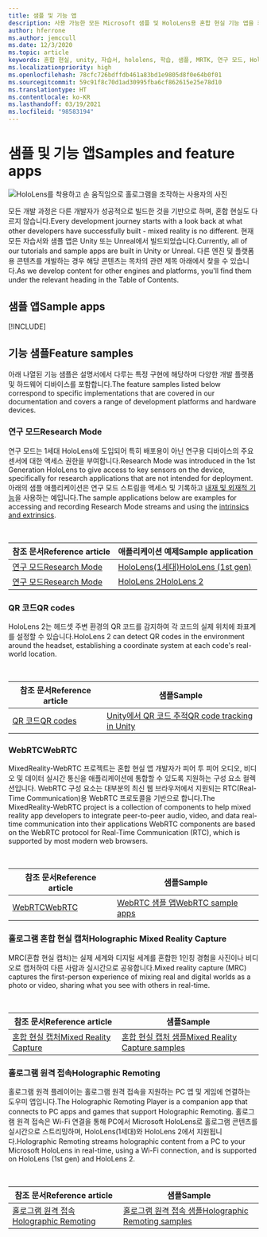 ```yaml
---
title: 샘플 및 기능 앱
description: 사용 가능한 모든 Microsoft 샘플 및 HoloLens용 혼합 현실 기능 앱을 최신 상태로 유지합니다.
author: hferrone
ms.author: jemccull
ms.date: 12/3/2020
ms.topic: article
keywords: 혼합 현실, unity, 자습서, hololens, 학습, 샘플, MRTK, 연구 모드, HoloLens 2, qr 코드, WebRTC, 혼합 현실 캡처, 홀로그램 원격 접속, UX 도구
ms.localizationpriority: high
ms.openlocfilehash: 78cfc726bdffdb461a83bd1e9805d8f0e64b0f01
ms.sourcegitcommit: 59c91f8c70d1ad30995fba6cf862615e25e78d10
ms.translationtype: HT
ms.contentlocale: ko-KR
ms.lasthandoff: 03/19/2021
ms.locfileid: "98583194"
---
```

# <a name="samples-and-feature-apps"></a><span data-ttu-id="71065-104">샘플 및 기능 앱</span><span class="sxs-lookup"><span data-stu-id="71065-104">Samples and feature apps</span></span>

![HoloLens를 착용하고 손 움직임으로 홀로그램을 조작하는 사용자의 사진](unreal/images/unreal-developer.jpg)

<span data-ttu-id="71065-106">모든 개발 과정은 다른 개발자가 성공적으로 빌드한 것을 기반으로 하며, 혼합 현실도 다르지 않습니다.</span><span class="sxs-lookup"><span data-stu-id="71065-106">Every development journey starts with a look back at what other developers have successfully built - mixed reality is no different.</span></span> <span data-ttu-id="71065-107">현재 모든 자습서와 샘플 앱은 Unity 또는 Unreal에서 빌드되었습니다.</span><span class="sxs-lookup"><span data-stu-id="71065-107">Currently, all of our tutorials and sample apps are built in Unity or Unreal.</span></span> <span data-ttu-id="71065-108">다른 엔진 및 플랫폼용 콘텐츠를 개발하는 경우 해당 콘텐츠는 목차의 관련 제목 아래에서 찾을 수 있습니다.</span><span class="sxs-lookup"><span data-stu-id="71065-108">As we develop content for other engines and platforms, you'll find them under the relevant heading in the Table of Contents.</span></span>

## <a name="sample-apps"></a><span data-ttu-id="71065-109">샘플 앱</span><span class="sxs-lookup"><span data-stu-id="71065-109">Sample apps</span></span>

[!INCLUDE[](includes/tabs-samples.md)]

## <a name="feature-samples"></a><span data-ttu-id="71065-110">기능 샘플</span><span class="sxs-lookup"><span data-stu-id="71065-110">Feature samples</span></span>

<span data-ttu-id="71065-111">아래 나열된 기능 샘플은 설명서에서 다루는 특정 구현에 해당하며 다양한 개발 플랫폼 및 하드웨어 디바이스를 포함합니다.</span><span class="sxs-lookup"><span data-stu-id="71065-111">The feature samples listed below correspond to specific implementations that are covered in our documentation and covers a range of development platforms and hardware devices.</span></span>

### <a name="research-mode"></a><span data-ttu-id="71065-112">연구 모드</span><span class="sxs-lookup"><span data-stu-id="71065-112">Research Mode</span></span>

<span data-ttu-id="71065-113">연구 모드는 1세대 HoloLens에 도입되어 특히 배포용이 아닌 연구용 디바이스의 주요 센서에 대한 액세스 권한을 부여합니다.</span><span class="sxs-lookup"><span data-stu-id="71065-113">Research Mode was introduced in the 1st Generation HoloLens to give access to key sensors on the device, specifically for research applications that are not intended for deployment.</span></span> <span data-ttu-id="71065-114">아래의 샘플 애플리케이션은 연구 모드 스트림을 액세스 및 기록하고 [내재 및 외재적 기능](/windows/mixed-reality/locatable-camera#locating-the-device-camera-in-the-world)을 사용하는 예입니다.</span><span class="sxs-lookup"><span data-stu-id="71065-114">The sample applications below are examples for accessing and recording Research Mode streams and using the [intrinsics and extrinsics](/windows/mixed-reality/locatable-camera#locating-the-device-camera-in-the-world).</span></span>

<br>

| <span data-ttu-id="71065-115">참조 문서</span><span class="sxs-lookup"><span data-stu-id="71065-115">Reference article</span></span> | <span data-ttu-id="71065-116">애플리케이션 예제</span><span class="sxs-lookup"><span data-stu-id="71065-116">Sample application</span></span> |
| --- | --- |
| [<span data-ttu-id="71065-117">연구 모드</span><span class="sxs-lookup"><span data-stu-id="71065-117">Research Mode</span></span>](platform-capabilities-and-apis/research-mode.md) | [<span data-ttu-id="71065-118">HoloLens(1세대)</span><span class="sxs-lookup"><span data-stu-id="71065-118">HoloLens (1st gen)</span></span>](https://github.com/microsoft/HoloLensForCV/tree/master/Samples) |
| [<span data-ttu-id="71065-119">연구 모드</span><span class="sxs-lookup"><span data-stu-id="71065-119">Research Mode</span></span>](platform-capabilities-and-apis/research-mode.md) | [<span data-ttu-id="71065-120">HoloLens 2</span><span class="sxs-lookup"><span data-stu-id="71065-120">HoloLens 2</span></span>](https://github.com/microsoft/HoloLens2ForCV/tree/main/Samples) |

### <a name="qr-codes"></a><span data-ttu-id="71065-121">QR 코드</span><span class="sxs-lookup"><span data-stu-id="71065-121">QR codes</span></span>

<span data-ttu-id="71065-122">HoloLens 2는 헤드셋 주변 환경의 QR 코드를 감지하여 각 코드의 실제 위치에 좌표계를 설정할 수 있습니다.</span><span class="sxs-lookup"><span data-stu-id="71065-122">HoloLens 2 can detect QR codes in the environment around the headset, establishing a coordinate system at each code's real-world location.</span></span>

<br>

| <span data-ttu-id="71065-123">참조 문서</span><span class="sxs-lookup"><span data-stu-id="71065-123">Reference article</span></span> | <span data-ttu-id="71065-124">샘플</span><span class="sxs-lookup"><span data-stu-id="71065-124">Sample</span></span> |
| --- | --- |
| [<span data-ttu-id="71065-125">QR 코드</span><span class="sxs-lookup"><span data-stu-id="71065-125">QR codes</span></span>](platform-capabilities-and-apis/qr-code-tracking.md) | [<span data-ttu-id="71065-126">Unity에서 QR 코드 추적</span><span class="sxs-lookup"><span data-stu-id="71065-126">QR code tracking in Unity</span></span>](https://github.com/chgatla-microsoft/QRTracking/tree/master/SampleQRCodes) |

### <a name="webrtc"></a><span data-ttu-id="71065-127">WebRTC</span><span class="sxs-lookup"><span data-stu-id="71065-127">WebRTC</span></span>

<span data-ttu-id="71065-128">MixedReality-WebRTC 프로젝트는 혼합 현실 앱 개발자가 피어 투 피어 오디오, 비디오 및 데이터 실시간 통신을 애플리케이션에 통합할 수 있도록 지원하는 구성 요소 컬렉션입니다. WebRTC 구성 요소는 대부분의 최신 웹 브라우저에서 지원되는 RTC(Real-Time Communication)용 WebRTC 프로토콜을 기반으로 합니다.</span><span class="sxs-lookup"><span data-stu-id="71065-128">The MixedReality-WebRTC project is a collection of components to help mixed reality app developers to integrate peer-to-peer audio, video, and data real-time communication into their applications WebRTC components are based on the WebRTC protocol for Real-Time Communication (RTC), which is supported by most modern web browsers.</span></span>

<br>

| <span data-ttu-id="71065-129">참조 문서</span><span class="sxs-lookup"><span data-stu-id="71065-129">Reference article</span></span> | <span data-ttu-id="71065-130">샘플</span><span class="sxs-lookup"><span data-stu-id="71065-130">Sample</span></span> |
| --- | --- |
| [<span data-ttu-id="71065-131">WebRTC</span><span class="sxs-lookup"><span data-stu-id="71065-131">WebRTC</span></span>](https://microsoft.github.io/MixedReality-WebRTC) | [<span data-ttu-id="71065-132">WebRTC 샘플 앱</span><span class="sxs-lookup"><span data-stu-id="71065-132">WebRTC sample apps</span></span>](https://github.com/microsoft/MixedReality-WebRTC/tree/master/examples) |

### <a name="holographic-mixed-reality-capture"></a><span data-ttu-id="71065-133">홀로그램 혼합 현실 캡처</span><span class="sxs-lookup"><span data-stu-id="71065-133">Holographic Mixed Reality Capture</span></span>

<span data-ttu-id="71065-134">MRC(혼합 현실 캡처)는 실제 세계와 디지털 세계를 혼합한 1인칭 경험을 사진이나 비디오로 캡처하여 다른 사람과 실시간으로 공유합니다.</span><span class="sxs-lookup"><span data-stu-id="71065-134">Mixed reality capture (MRC) captures the first-person experience of mixing real and digital worlds as a photo or video, sharing what you see with others in real-time.</span></span>

<br>

| <span data-ttu-id="71065-135">참조 문서</span><span class="sxs-lookup"><span data-stu-id="71065-135">Reference article</span></span> | <span data-ttu-id="71065-136">샘플</span><span class="sxs-lookup"><span data-stu-id="71065-136">Sample</span></span> |
| --- | --- |
| [<span data-ttu-id="71065-137">혼합 현실 캡처</span><span class="sxs-lookup"><span data-stu-id="71065-137">Mixed Reality Capture</span></span>](platform-capabilities-and-apis/mixed-reality-capture-for-developers.md) | [<span data-ttu-id="71065-138">혼합 현실 캡처 샘플</span><span class="sxs-lookup"><span data-stu-id="71065-138">Mixed Reality Capture samples</span></span>](/samples/microsoft/windows-universal-samples/holographicmixedrealitycapture/) |

### <a name="holographic-remoting"></a><span data-ttu-id="71065-139">홀로그램 원격 접속</span><span class="sxs-lookup"><span data-stu-id="71065-139">Holographic Remoting</span></span>

<span data-ttu-id="71065-140">홀로그램 원격 플레이어는 홀로그램 원격 접속을 지원하는 PC 앱 및 게임에 연결하는 도우미 앱입니다.</span><span class="sxs-lookup"><span data-stu-id="71065-140">The Holographic Remoting Player is a companion app that connects to PC apps and games that support Holographic Remoting.</span></span> <span data-ttu-id="71065-141">홀로그램 원격 접속은 Wi-Fi 연결을 통해 PC에서 Microsoft HoloLens로 홀로그램 콘텐츠를 실시간으로 스트리밍하며, HoloLens(1세대)와 HoloLens 2에서 지원됩니다.</span><span class="sxs-lookup"><span data-stu-id="71065-141">Holographic Remoting streams holographic content from a PC to your Microsoft HoloLens in real-time, using a Wi-Fi connection, and is supported on HoloLens (1st gen) and HoloLens 2.</span></span>

<br>

| <span data-ttu-id="71065-142">참조 문서</span><span class="sxs-lookup"><span data-stu-id="71065-142">Reference article</span></span> | <span data-ttu-id="71065-143">샘플</span><span class="sxs-lookup"><span data-stu-id="71065-143">Sample</span></span> |
| --- | --- |
| [<span data-ttu-id="71065-144">홀로그램 원격 접속</span><span class="sxs-lookup"><span data-stu-id="71065-144">Holographic Remoting</span></span>](platform-capabilities-and-apis/holographic-remoting-player.md) | [<span data-ttu-id="71065-145">홀로그램 원격 접속 샘플</span><span class="sxs-lookup"><span data-stu-id="71065-145">Holographic Remoting samples</span></span>](https://github.com/microsoft/MixedReality-HolographicRemoting-Samples) |